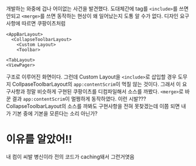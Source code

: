 개발하는 와중에 겁나 어이없는 사건을 발견했다. 
도대체간에 tag를 `<include>`를 쓰면 안되고 `<merge>`를 쓰면 동작하는 현상이 왜 일어났는지 도통 알 수가 없다.
디자인 요구사항에 따르면 쿠팡이츠처럼

```
<AppBarLayout>
  <CollapseToolbarLayout>
    <Custom Layout>
    <Toolbar>

<TabLayout>
<ViewPager>
```
  
구조로 이루어진 화면이다.
그런데 Custom Layout을 `<include>`로 삽입할 경우 도무지 CollpaseToolbarLayout의 `app:contentScrim`이 먹질 않는 것이다.
그래서 이 요구사항과 정말 비슷하게 구현된 쿠팡이츠를 디컴파일해서 소스를 까봤다.
`<merge>`로 바꾼 결과 `app:contentScrim`이 멀쩡하게 동작하였다.
이런 시발???
CollapseToolbarLayout의 소스를 까봐도 구현사항을 전혀 못찾겠는데
이쯤 되면 내가 기본 중에 기본을 모른다는 소리 아닌가?

# 이유를 알았어!!
내 컴이 씨발 병신이라 전의 코드가 caching돼서 그런거엿음
